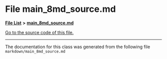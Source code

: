 
# File main\_8md\_source.md


[**File List**](files.md) **>** [**main\_8md\_source.md**](main__8md__source_8md.md)

[Go to the source code of this file.](main__8md__source_8md_source.md)



























------------------------------
The documentation for this class was generated from the following file `markdown/main_8md_source.md`